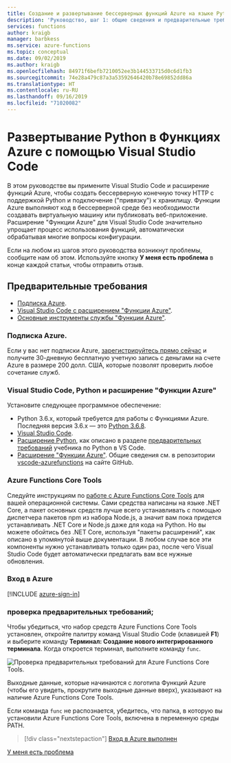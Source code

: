 ```yaml
---
title: Создание и развертывание бессерверных функций Azure на языке Python с помощью Visual Studio Code
description: 'Руководство, шаг 1: общие сведения и предварительные требования.'
services: functions
author: kraigb
manager: barbkess
ms.service: azure-functions
ms.topic: conceptual
ms.date: 09/02/2019
ms.author: kraigb
ms.openlocfilehash: 84971f6befb7210052ee3b144533715d0c6d1fb3
ms.sourcegitcommit: 74e28a479c87a3a53592646420b78e69852dd86a
ms.translationtype: HT
ms.contentlocale: ru-RU
ms.lasthandoff: 09/16/2019
ms.locfileid: "71020082"
---
```

# <a name="deploy-python-to-azure-functions-with-visual-studio-code"></a>Развертывание Python в Функциях Azure с помощью Visual Studio Code

В этом руководстве вы примените Visual Studio Code и расширение функций Azure, чтобы создать бессерверную конечную точку HTTP с поддержкой Python и подключение ("привязку") к хранилищу. Функции Azure выполняют код в бессерверной среде без необходимости создавать виртуальную машину или публиковать веб-приложение. Расширение "Функции Azure" для Visual Studio Code значительно упрощает процесс использования функций, автоматически обрабатывая многие вопросы конфигурации.

Если на любом из шагов этого руководства возникнут проблемы, сообщите нам об этом. Используйте кнопку **У меня есть проблема** в конце каждой статьи, чтобы отправить отзыв.

## <a name="prerequisites"></a>Предварительные требования

- [Подписка Azure](#azure-subscription).
- [Visual Studio Code с расширением "Функции Azure"](#visual-studio-code-python-and-the-azure-functions-extension).
- [Основные инструменты службы "Функции Azure"](#azure-functions-core-tools).

### <a name="azure-subscription"></a>Подписка Azure.

Если у вас нет подписки Azure, [зарегистрируйтесь прямо сейчас](https://azure.microsoft.com/free/?utm_source=campaign&utm_campaign=vscode-tutorial-functions-extension&mktingSource=vscode-tutorial-functions-extension) и получите 30-дневную бесплатную учетную запись с деньгами на счете Azure в размере 200 долл. США, которые позволят проверить любое сочетание служб.

### <a name="visual-studio-code-python-and-the-azure-functions-extension"></a>Visual Studio Code, Python и расширение "Функции Azure"

Установите следующее программное обеспечение:

- Python 3.6.x, который требуется для работы с Функциями Azure. Последняя версия 3.6.x — это [Python 3.6.8](https://www.python.org/downloads/release/python-368/).
- [Visual Studio Code](https://code.visualstudio.com/).
- [Расширение Python](https://marketplace.visualstudio.com/items?itemName=ms-python.python), как описано в разделе [предварительных требований](https://code.visualstudio.com/docs/python/python-tutorial) учебника по Python в VS Code.
- [Расширение "Функции Azure"](https://marketplace.visualstudio.com/items?itemName=ms-azuretools.vscode-azurefunctions). Общие сведения см. в репозитории [vscode-azurefunctions](https://github.com/Microsoft/vscode-azurefunctions) на сайте GitHub.

### <a name="azure-functions-core-tools"></a>Azure Functions Core Tools

Следуйте инструкциям по [работе с Azure Functions Core Tools](/azure/azure-functions/functions-run-local.md#v2) для вашей операционной системы. Сами средства написаны на языке .NET Core, а пакет основных средств лучше всего устанавливать с помощью диспетчера пакетов npm из набора Node.js, а значит вам пока придется устанавливать .NET Core и Node.js даже для кода на Python. Но вы можете обойтись без .NET Core, используя "пакеты расширений", как описано в упомянутой выше документации. В любом случае все эти компоненты нужно устанавливать только один раз, после чего Visual Studio Code будет автоматически предлагать вам все нужные обновления.

### <a name="sign-in-to-azure"></a>Вход в Azure

[!INCLUDE [azure-sign-in](includes/azure-sign-in.md)]

### <a name="verify-prerequisites"></a>проверка предварительных требований;

Чтобы убедиться, что набор средств Azure Functions Core Tools установлен, откройте палитру команд Visual Studio Code (клавишей **F1**) и выберите команду **Терминал: Создание нового интегрированного терминала**. Когда откроется терминал, выполните команду `func`.

![Проверка предварительных требований для Azure Functions Core Tools.](media/tutorial-vs-code-serverless-python/check-prereqs.png)

Выходные данные, которые начинаются с логотипа Функций Azure (чтобы его увидеть, прокрутите выходные данные вверх), указывают на наличие Azure Functions Core Tools.

Если команда `func` не распознается, убедитесь, что папка, в которую вы установили Azure Functions Core Tools, включена в переменную среды PATH.

> [!div class="nextstepaction"]
> [Вход в Azure выполнен](tutorial-vs-code-serverless-python-02.md)

[У меня есть проблема](https://www.research.net/r/PWZWZ52?tutorial=vscode-functions-python&step=01-verify-prerequisites)
